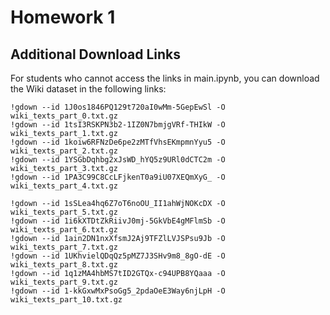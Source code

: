 # Homework 1

## Additional Download Links
For students who cannot access the links in main.ipynb, you can download the Wiki dataset in the following links:

```
!gdown --id 1J0os1846PQ129t720aI0wMm-5GepEwSl -O wiki_texts_part_0.txt.gz
!gdown --id 1tsI3RSKPN3b2-1IZ0N7bmjgVRf-THIkW -O wiki_texts_part_1.txt.gz
!gdown --id 1koiw6RFNzDe6pe2zMTfVhsEKmpmnYyu5 -O wiki_texts_part_2.txt.gz
!gdown --id 1YSGbDqhbg2xJsWD_hYQ5z9URl0dCTC2m -O wiki_texts_part_3.txt.gz
!gdown --id 1PA3C99C8CcLFjkenT0a9iU07XEQmXyG_ -O wiki_texts_part_4.txt.gz
```
```
!gdown --id 1sSLea4hq6Z7oT6noOU_II1ahWjNOKcDX -O wiki_texts_part_5.txt.gz
!gdown --id 1i6kXTDtZkRiivJ0mj-5GkVbE4gMFlmSb -O wiki_texts_part_6.txt.gz
!gdown --id 1ain2DN1nxXfsmJ2Aj9TFZlLVJSPsu9Jb -O wiki_texts_part_7.txt.gz
!gdown --id 1UKhvielQDqQz5pMZ7J3SHv9m8_8gO-dE -O wiki_texts_part_8.txt.gz
!gdown --id 1q1zMA4hbMS7tID2GTQx-c94UPB8YQaaa -O wiki_texts_part_9.txt.gz
!gdown --id 1-kkGxwMxPsoGg5_2pdaOeE3Way6njLpH -O wiki_texts_part_10.txt.gz
```